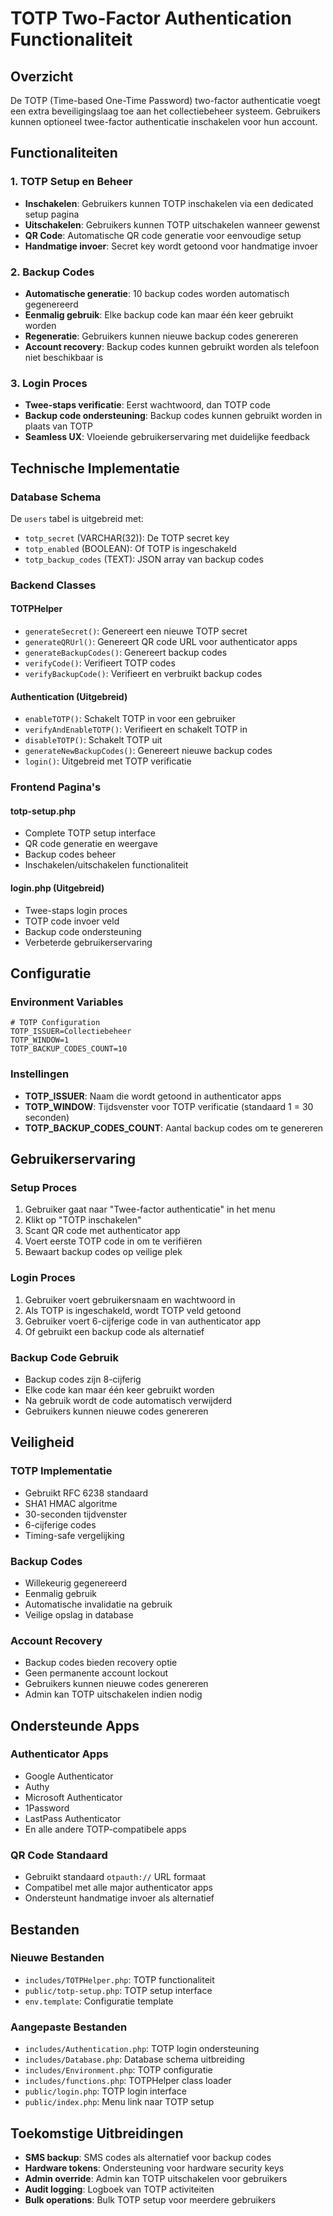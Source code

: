 # TOTP Two-Factor Authentication Functionaliteit

## Overzicht
De TOTP (Time-based One-Time Password) two-factor authenticatie voegt een extra beveiligingslaag toe aan het collectiebeheer systeem. Gebruikers kunnen optioneel twee-factor authenticatie inschakelen voor hun account.

## Functionaliteiten

### 1. TOTP Setup en Beheer
- **Inschakelen**: Gebruikers kunnen TOTP inschakelen via een dedicated setup pagina
- **Uitschakelen**: Gebruikers kunnen TOTP uitschakelen wanneer gewenst
- **QR Code**: Automatische QR code generatie voor eenvoudige setup
- **Handmatige invoer**: Secret key wordt getoond voor handmatige invoer

### 2. Backup Codes
- **Automatische generatie**: 10 backup codes worden automatisch gegenereerd
- **Eenmalig gebruik**: Elke backup code kan maar één keer gebruikt worden
- **Regeneratie**: Gebruikers kunnen nieuwe backup codes genereren
- **Account recovery**: Backup codes kunnen gebruikt worden als telefoon niet beschikbaar is

### 3. Login Proces
- **Twee-staps verificatie**: Eerst wachtwoord, dan TOTP code
- **Backup code ondersteuning**: Backup codes kunnen gebruikt worden in plaats van TOTP
- **Seamless UX**: Vloeiende gebruikerservaring met duidelijke feedback

## Technische Implementatie

### Database Schema
De `users` tabel is uitgebreid met:
- `totp_secret` (VARCHAR(32)): De TOTP secret key
- `totp_enabled` (BOOLEAN): Of TOTP is ingeschakeld
- `totp_backup_codes` (TEXT): JSON array van backup codes

### Backend Classes

#### TOTPHelper
- `generateSecret()`: Genereert een nieuwe TOTP secret
- `generateQRUrl()`: Genereert QR code URL voor authenticator apps
- `generateBackupCodes()`: Genereert backup codes
- `verifyCode()`: Verifieert TOTP codes
- `verifyBackupCode()`: Verifieert en verbruikt backup codes

#### Authentication (Uitgebreid)
- `enableTOTP()`: Schakelt TOTP in voor een gebruiker
- `verifyAndEnableTOTP()`: Verifieert en schakelt TOTP in
- `disableTOTP()`: Schakelt TOTP uit
- `generateNewBackupCodes()`: Genereert nieuwe backup codes
- `login()`: Uitgebreid met TOTP verificatie

### Frontend Pagina's

#### totp-setup.php
- Complete TOTP setup interface
- QR code generatie en weergave
- Backup codes beheer
- Inschakelen/uitschakelen functionaliteit

#### login.php (Uitgebreid)
- Twee-staps login proces
- TOTP code invoer veld
- Backup code ondersteuning
- Verbeterde gebruikerservaring

## Configuratie

### Environment Variables
```env
# TOTP Configuration
TOTP_ISSUER=Collectiebeheer
TOTP_WINDOW=1
TOTP_BACKUP_CODES_COUNT=10
```

### Instellingen
- **TOTP_ISSUER**: Naam die wordt getoond in authenticator apps
- **TOTP_WINDOW**: Tijdsvenster voor TOTP verificatie (standaard 1 = 30 seconden)
- **TOTP_BACKUP_CODES_COUNT**: Aantal backup codes om te genereren

## Gebruikerservaring

### Setup Proces
1. Gebruiker gaat naar "Twee-factor authenticatie" in het menu
2. Klikt op "TOTP inschakelen"
3. Scant QR code met authenticator app
4. Voert eerste TOTP code in om te verifiëren
5. Bewaart backup codes op veilige plek

### Login Proces
1. Gebruiker voert gebruikersnaam en wachtwoord in
2. Als TOTP is ingeschakeld, wordt TOTP veld getoond
3. Gebruiker voert 6-cijferige code in van authenticator app
4. Of gebruikt een backup code als alternatief

### Backup Code Gebruik
- Backup codes zijn 8-cijferig
- Elke code kan maar één keer gebruikt worden
- Na gebruik wordt de code automatisch verwijderd
- Gebruikers kunnen nieuwe codes genereren

## Veiligheid

### TOTP Implementatie
- Gebruikt RFC 6238 standaard
- SHA1 HMAC algoritme
- 30-seconden tijdvenster
- 6-cijferige codes
- Timing-safe vergelijking

### Backup Codes
- Willekeurig gegenereerd
- Eenmalig gebruik
- Automatische invalidatie na gebruik
- Veilige opslag in database

### Account Recovery
- Backup codes bieden recovery optie
- Geen permanente account lockout
- Gebruikers kunnen nieuwe codes genereren
- Admin kan TOTP uitschakelen indien nodig

## Ondersteunde Apps

### Authenticator Apps
- Google Authenticator
- Authy
- Microsoft Authenticator
- 1Password
- LastPass Authenticator
- En alle andere TOTP-compatibele apps

### QR Code Standaard
- Gebruikt standaard `otpauth://` URL formaat
- Compatibel met alle major authenticator apps
- Ondersteunt handmatige invoer als alternatief

## Bestanden

### Nieuwe Bestanden
- `includes/TOTPHelper.php`: TOTP functionaliteit
- `public/totp-setup.php`: TOTP setup interface
- `env.template`: Configuratie template

### Aangepaste Bestanden
- `includes/Authentication.php`: TOTP login ondersteuning
- `includes/Database.php`: Database schema uitbreiding
- `includes/Environment.php`: TOTP configuratie
- `includes/functions.php`: TOTPHelper class loader
- `public/login.php`: TOTP login interface
- `public/index.php`: Menu link naar TOTP setup

## Toekomstige Uitbreidingen
- **SMS backup**: SMS codes als alternatief voor backup codes
- **Hardware tokens**: Ondersteuning voor hardware security keys
- **Admin override**: Admin kan TOTP uitschakelen voor gebruikers
- **Audit logging**: Logboek van TOTP activiteiten
- **Bulk operations**: Bulk TOTP setup voor meerdere gebruikers 